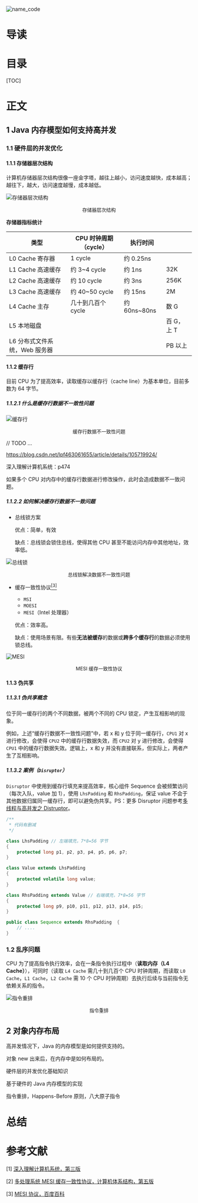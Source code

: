 ![name_code](https://gitee.com/struggle3014/picBed/raw/master/name_code.png)

# 导读



# 目录

[TOC]

# 正文

## 1 Java 内存模型如何支持高并发

### 1.1 硬件层的并发优化

#### 1.1.1 存储器层次结构

计算机存储器层次结构很像一座金字塔，越往上越小，访问速度越快，成本越高；越往下，越大，访问速度越慢，成本越低。

![存储器层次结构](https://gitee.com/struggle3014/picBed/raw/master/存储器层次结构.png)

<div align="center"><font size="2">存储器层次结构</font></div>

**存储器指标统计**

| 类型                          | CPU 时钟周期（cycle） | 执行时间     |            |
| ----------------------------- | --------------------- | ------------ | ---------- |
| L0 Cache 寄存器               | 1 cycle               | 约 0.25ns    |            |
| L1 Cache 高速缓存             | 约 3~4 cycle          | 约 1ns       | 32K        |
| L2 Cache 高速缓存             | 约 10 cycle           | 约 3ns       | 256K       |
| L3 Cache 高速缓存             | 约 40~50 cycle        | 约 15ns      | 2M         |
| L4 Cache 主存                 | 几十到几百个 cycle    | 约 60ns~80ns | 数 G       |
| L5 本地磁盘                   |                       |              | 百 G，上 T |
| L6 分布式文件系统，Web 服务器 |                       |              | PB 以上    |



#### 1.1.2 缓存行

目前 CPU 为了提高效率，读取缓存以缓存行（cache line）为基本单位，目前多数为 64 字节。

##### 1.1.2.1 什么是缓存行数据不一致性问题

![缓存行](https://gitee.com/struggle3014/picBed/raw/master/缓存行.png)

<div align="center"><font size="2">缓存行数据不一致性问题</font></div>

// TODO ...

https://blog.csdn.net/lpf463061655/article/details/105719924/

深入理解计算机系统：p474



如果多个 CPU 对内存中的缓存行数据进行修改操作，此时会造成数据不一致问题。



##### 1.1.2.2 如何解决缓存行数据不一致问题

* 总线锁方案

  优点：简单，有效

  缺点：总线锁会锁住总线，使得其他 CPU 甚至不能访问内存中其他地址，效率低。

![总线锁](https://gitee.com/struggle3014/picBed/raw/master/总线锁.png)

<div align="center"><font size="2">总线锁解决数据不一致性问题</font></div>



* 缓存一致性协议[<sup>[3]</sup>]()

  * `MSI`
  * `MOESI`
  * `MESI`（Intel 处理器）

  优点：效率高。

  缺点：使用场景有限。有些**无法被缓存**的数据或**跨多个缓存行**的数据必须使用锁总线。

![MESI](https://gitee.com/struggle3014/picBed/raw/master/MESI.png)

<div align="center"><font size="2">MESI 缓存一致性协议</font></div>



#### 1.1.3 伪共享

##### 1.1.3.1 伪共享概念

位于同一缓存行的两个不同数据，被两个不同的 CPU 锁定，产生互相影响的现象。

例如，上述“缓存行数据不一致性问题”中，若 x 和 y 位于同一缓存行，`CPU1` 对 x 进行修改，会使得 `CPU2` 中的缓存行数据失效，而 `CPU2` 对 y 进行修改，会使得 `CPU1` 中的缓存行数据失效。逻辑上，x 和 y 并没有直接联系，但实际上，两者产生了互相影响。



##### 1.1.3.2 案例（`Disruptor`）

`Disruptor` 中使用到缓存行填充来提高效率，核心组件 Sequence 会被频繁访问（每次入队，value 加 1），使用 `LhsPadding` 和 `RhsPadding`，保证 value 不会于其他数据归属同一缓存行，即可以避免伪共享。PS：更多 Disruptor 问题参考[多线程与高并发之 Distruptor](../多线程与高并发/Disruptor)。

```java
/**
 * 代码有删减
 */

class LhsPadding // 左端填充，7*8=56 字节
{
    protected long p1, p2, p3, p4, p5, p6, p7;
}

class Value extends LhsPadding
{
    protected volatile long value;
}

class RhsPadding extends Value // 右端填充，7*8=56 字节
{
    protected long p9, p10, p11, p12, p13, p14, p15;
}

public class Sequence extends RhsPadding  {
 	// ....
}
```



### 1.2 乱序问题

CPU 为了提高指令执行效率，会在一条指令执行过程中（**读取内存（L4 Cache）**），可同时（读取 `L4 Cache` 需几十到几百个 CPU 时钟周期，而读取 `L0 Cache`，`L1 Cache`，`L2 Cache` 需 10 个 CPU 时钟周期）去执行后续与当前指令无依赖关系的指令。

![指令重排](https://gitee.com/struggle3014/picBed/raw/master/指令重排.png)

<div align="center"><font size="2">指令重排</font></div>

## 2 对象内存布局





高并发情况下，Java 的内存模型是如何提供支持的。

对象 new 出来后，在内存中是如何布局的。



硬件层的并发优化基础知识



基于硬件的 Java 内存模型的实现

指令重排，Happens-Before 原则，八大原子指令



# 总结



# 参考文献

[1] [深入理解计算机系统，第三版](https://www.jb51.net/books/541118.html)

[2] [多处理系统 MESI 缓存一致性协议，计算机体系结构，第五版]()

[3] [MESI 协议，百度百科](https://baike.baidu.com/item/MESI协议)